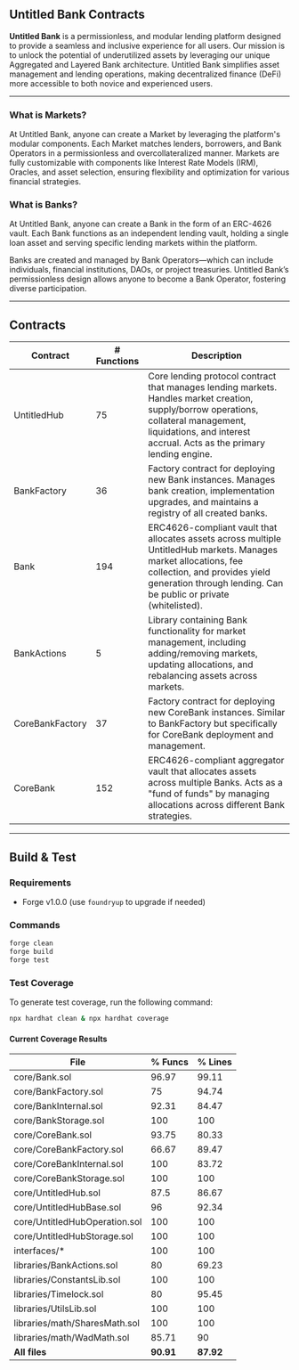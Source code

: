## Untitled Bank Contracts

**Untitled Bank** is a permissionless, and modular lending platform designed to provide a seamless and inclusive experience for all users. Our mission is to unlock the potential of underutilized assets by leveraging our unique Aggregated and Layered Bank architecture. Untitled Bank simplifies asset management and lending operations, making decentralized finance (DeFi) more accessible to both novice and experienced users.

---

### What is Markets?
At Untitled Bank, anyone can create a Market by leveraging the platform's modular components. Each Market matches lenders, borrowers, and Bank Operators in a permissionless and overcollateralized manner. Markets are fully customizable with components like Interest Rate Models (IRM), Oracles, and asset selection, ensuring flexibility and optimization for various financial strategies.

### What is Banks?
At Untitled Bank, anyone can create a Bank in the form of an ERC-4626 vault. Each Bank functions as an independent lending vault, holding a single loan asset and serving specific lending markets within the platform.

Banks are created and managed by Bank Operators—which can include individuals, financial institutions, DAOs, or project treasuries. Untitled Bank’s permissionless design allows anyone to become a Bank Operator, fostering diverse participation.

---

## Contracts
| Contract | # Functions | Description |
|----------|------------|-------------|
| UntitledHub | 75 | Core lending protocol contract that manages lending markets. Handles market creation, supply/borrow operations, collateral management, liquidations, and interest accrual. Acts as the primary lending engine. |
| BankFactory | 36 | Factory contract for deploying new Bank instances. Manages bank creation, implementation upgrades, and maintains a registry of all created banks. |
| Bank | 194 | ERC4626-compliant vault that allocates assets across multiple UntitledHub markets. Manages market allocations, fee collection, and provides yield generation through lending. Can be public or private (whitelisted). |
| BankActions | 5 | Library containing Bank functionality for market management, including adding/removing markets, updating allocations, and rebalancing assets across markets. |
| CoreBankFactory | 37 | Factory contract for deploying new CoreBank instances. Similar to BankFactory but specifically for CoreBank deployment and management. |
| CoreBank | 152 | ERC4626-compliant aggregator vault that allocates assets across multiple Banks. Acts as a "fund of funds" by managing allocations across different Bank strategies. |

---

## Build & Test

### Requirements
- Forge v1.0.0 (use `foundryup` to upgrade if needed)

### Commands

```bash
forge clean
forge build
forge test
```

### Test Coverage

To generate test coverage, run the following command:

```bash
npx hardhat clean & npx hardhat coverage
```


#### Current Coverage Results

| File | % Funcs | % Lines |
|------|---------|---------|
| core/Bank.sol | 96.97 | 99.11 |
| core/BankFactory.sol | 75 | 94.74 |
| core/BankInternal.sol | 92.31 | 84.47 |
| core/BankStorage.sol | 100 | 100 |
| core/CoreBank.sol | 93.75 | 80.33 |
| core/CoreBankFactory.sol | 66.67 | 89.47 |
| core/CoreBankInternal.sol | 100 | 83.72 |
| core/CoreBankStorage.sol | 100 | 100 |
| core/UntitledHub.sol | 87.5 | 86.67 |
| core/UntitledHubBase.sol | 96 | 92.34 |
| core/UntitledHubOperation.sol | 100 | 100 |
| core/UntitledHubStorage.sol | 100 | 100 |
| interfaces/* | 100 | 100 |
| libraries/BankActions.sol | 80 | 69.23 |
| libraries/ConstantsLib.sol | 100 | 100 |
| libraries/Timelock.sol | 80 | 95.45 |
| libraries/UtilsLib.sol | 100 | 100 |
| libraries/math/SharesMath.sol | 100 | 100 |
| libraries/math/WadMath.sol | 85.71 | 90 |
| **All files** | **90.91** | **87.92** |